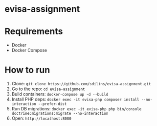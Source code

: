 # evisa-assignment

# Requirements
- Docker
- Docker Compose

# How to run
1. Clone: `git clone https://github.com/sdilins/evisa-assignment.git`
2. Go to the repo: `cd evisa-assignment`
3. Build containers: `docker-compose up -d --build`
4. Install PHP deps: `docker exec -it evisa-php composer install --no-interaction --prefer-dist`
5. Run DB migrations: `docker exec -it evisa-php php bin/console doctrine:migrations:migrate --no-interaction`
6. Open: `http://localhost:8080`
